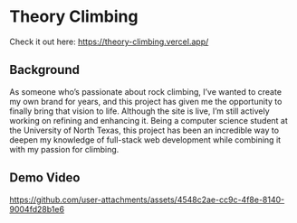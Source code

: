 # Theory Climbing

Check it out here: https://theory-climbing.vercel.app/

## Background

As someone who’s passionate about rock climbing, I’ve wanted to create my own brand for years, and this project has given me the opportunity to finally bring that vision to life. Although the site is live, I’m still actively working on refining and enhancing it. Being a computer science student at the University of North Texas, this project has been an incredible way to deepen my knowledge of full-stack web development while combining it with my passion for climbing.

## Demo Video

https://github.com/user-attachments/assets/4548c2ae-cc9c-4f8e-8140-9004fd28b1e6
